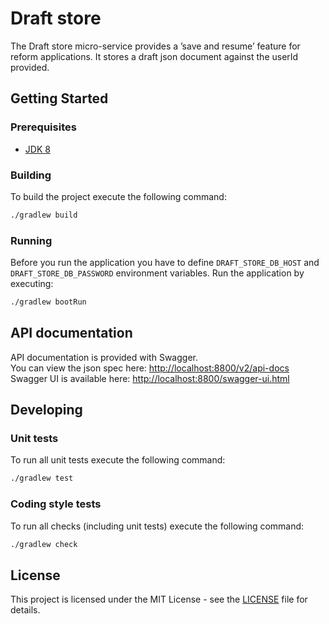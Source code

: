 # Draft store
The Draft store micro-service provides a ’save and resume’ feature for reform applications. 
It stores a draft json document against the userId provided.
 
## Getting Started

### Prerequisites
- [JDK 8](https://java.com)

### Building
To build the project execute the following command:
```bash
./gradlew build
```

### Running
Before you run the application you have to define `DRAFT_STORE_DB_HOST` and `DRAFT_STORE_DB_PASSWORD` environment
variables. Run the application by executing:
```bash
./gradlew bootRun
```

## API documentation
API documentation is provided with Swagger.  
You can view the json spec here: [http://localhost:8800/v2/api-docs](http://localhost:8800/v2/api-docs)  
Swagger UI is available here: [http://localhost:8800/swagger-ui.html](http://localhost:8800/swagger-ui.html)

## Developing

### Unit tests
To run all unit tests execute the following command:
```bash
./gradlew test
```

### Coding style tests
To run all checks (including unit tests) execute the following command:
```bash
./gradlew check
```

## License
This project is licensed under the MIT License - see the [LICENSE](LICENSE.md) file for details.
